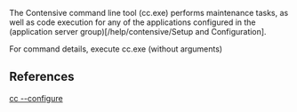 
The Contensive command line tool (cc.exe) performs maintenance tasks, as well as code execution for any of the applications configured in the (application server group)[/help/contensive/Setup and Configuration].

For command details, execute cc.exe (without arguments)

## References

<a href="/help/Contensive/Configure Server">cc --configure</a>